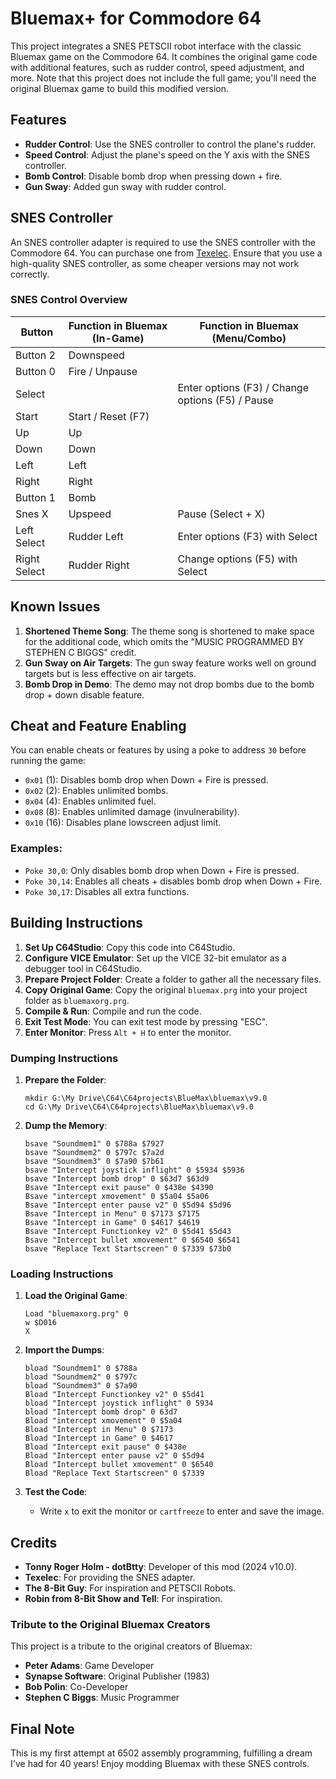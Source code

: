 # Bluemax+ for Commodore 64

This project integrates a SNES PETSCII robot interface with the classic Bluemax game on the Commodore 64. It combines the original game code with additional features, such as rudder control, speed adjustment, and more. Note that this project does not include the full game; you'll need the original Bluemax game to build this modified version.

## Features

- **Rudder Control**: Use the SNES controller to control the plane's rudder.
- **Speed Control**: Adjust the plane's speed on the Y axis with the SNES controller.
- **Bomb Control**: Disable bomb drop when pressing down + fire.
- **Gun Sway**: Added gun sway with rudder control.

## SNES Controller

An SNES controller adapter is required to use the SNES controller with the Commodore 64. You can purchase one from [Texelec](https://texelec.com/product/snes-adapter-commodore/). Ensure that you use a high-quality SNES controller, as some cheaper versions may not work correctly.

### SNES Control Overview

| Button           | Function in Bluemax (In-Game)     | Function in Bluemax (Menu/Combo)                 |
|------------------|-----------------------------------|--------------------------------------------------|
| Button 2         | Downspeed                         |                                                  |
| Button 0         | Fire / Unpause                    |                                                  |
| Select           |                                   | Enter options (F3) / Change options (F5) / Pause |
| Start            | Start / Reset (F7)                |                                                  |
| Up               | Up                                |                                                  |
| Down             | Down                              |                                                  |
| Left             | Left                              |                                                  |
| Right            | Right                             |                                                  |
| Button 1         | Bomb                              |                                                  |
| Snes X           | Upspeed                           | Pause (Select + X)                               |
| Left Select      | Rudder Left                       | Enter options (F3) with Select                   |
| Right Select     | Rudder Right                      | Change options (F5) with Select                  |

## Known Issues

1. **Shortened Theme Song**: The theme song is shortened to make space for the additional code, which omits the "MUSIC PROGRAMMED BY STEPHEN C BIGGS" credit.
2. **Gun Sway on Air Targets**: The gun sway feature works well on ground targets but is less effective on air targets.
3. **Bomb Drop in Demo**: The demo may not drop bombs due to the bomb drop + down disable feature.

## Cheat and Feature Enabling

You can enable cheats or features by using a poke to address `30` before running the game:

- `0x01` (1): Disables bomb drop when Down + Fire is pressed.
- `0x02` (2): Enables unlimited bombs.
- `0x04` (4): Enables unlimited fuel.
- `0x08` (8): Enables unlimited damage (invulnerability).
- `0x10` (16): Disables plane lowscreen adjust limit.

### Examples:

- `Poke 30,0`: Only disables bomb drop when Down + Fire is pressed.
- `Poke 30,14`: Enables all cheats + disables bomb drop when Down + Fire.
- `Poke 30,17`: Disables all extra functions.

## Building Instructions

1. **Set Up C64Studio**: Copy this code into C64Studio.
2. **Configure VICE Emulator**: Set up the VICE 32-bit emulator as a debugger tool in C64Studio.
3. **Prepare Project Folder**: Create a folder to gather all the necessary files.
4. **Copy Original Game**: Copy the original `bluemax.prg` into your project folder as `bluemaxorg.prg`.
5. **Compile & Run**: Compile and run the code.
6. **Exit Test Mode**: You can exit test mode by pressing "ESC".
7. **Enter Monitor**: Press `Alt + H` to enter the monitor.

### Dumping Instructions

1. **Prepare the Folder**:
    ```shell
    mkdir G:\My Drive\C64\C64projects\BlueMax\bluemax\v9.0
    cd G:\My Drive\C64\C64projects\BlueMax\bluemax\v9.0
    ```

2. **Dump the Memory**:
    ```shell
    bsave "Soundmem1" 0 $788a $7927
    bsave "Soundmem2" 0 $797c $7a2d
    bsave "Soundmem3" 0 $7a90 $7b61
    bsave "Intercept joystick inflight" 0 $5934 $5936
    bsave "Intercept bomb drop" 0 $63d7 $63d9
    Bsave "Intercept exit pause" 0 $438e $4390
    Bsave "intercept xmovement" 0 $5a04 $5a06 
    Bsave "Intercept enter pause v2" 0 $5d94 $5d96
    Bsave "Intercept in Menu" 0 $7173 $7175
    Bsave "Intercept in Game" 0 $4617 $4619
    Bsave "Intercept Functionkey v2" 0 $5d41 $5d43
    Bsave "Intercept bullet xmovement" 0 $6540 $6541
    bsave "Replace Text Startscreen" 0 $7339 $73b0
    ```

### Loading Instructions

1. **Load the Original Game**:
    ```shell
    Load "bluemaxorg.prg" 0
    w $D016
    X
    ```

2. **Import the Dumps**:
    ```shell
    bload "Soundmem1" 0 $788a
    bload "Soundmem2" 0 $797c
    bload "Soundmem3" 0 $7a90
    Bload "Intercept Functionkey v2" 0 $5d41
    bload "Intercept joystick inflight" 0 5934
    bload "Intercept bomb drop" 0 63d7
    Bload "intercept xmovement" 0 $5a04
    Bload "Intercept in Menu" 0 $7173
    Bload "Intercept in Game" 0 $4617
    Bload "Intercept exit pause" 0 $438e
    Bload "Intercept enter pause v2" 0 $5d94 
    Bload "Intercept bullet xmovement" 0 $6540
    Bload "Replace Text Startscreen" 0 $7339
    ```

3. **Test the Code**:
    - Write `x` to exit the monitor or `cartfreeze` to enter and save the image.

## Credits

- **Tonny Roger Holm - dotBtty**: Developer of this mod (2024 v10.0).
- **Texelec**: For providing the SNES adapter.
- **The 8-Bit Guy**: For inspiration and PETSCII Robots.
- **Robin from 8-Bit Show and Tell**: For inspiration.

### Tribute to the Original Bluemax Creators

This project is a tribute to the original creators of Bluemax:

- **Peter Adams**: Game Developer
- **Synapse Software**: Original Publisher (1983)
- **Bob Polin**: Co-Developer
- **Stephen C Biggs**: Music Programmer

## Final Note

This is my first attempt at 6502 assembly programming, fulfilling a dream I've had for 40 years! Enjoy modding Bluemax with these SNES controls.
